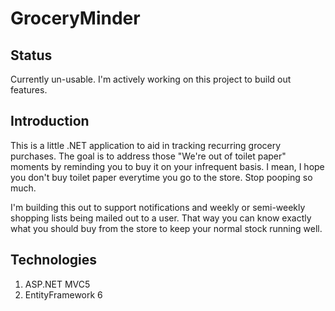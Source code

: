 # GroceryMinder

## Status

Currently un-usable.  I'm actively working on this project to build
out features.

## Introduction

This is a little .NET application to aid in tracking recurring grocery
purchases.  The goal is to address those "We're out of toilet paper"
moments by reminding you to buy it on your infrequent basis.  I mean,
I hope you don't buy toilet paper everytime you go to the store.  Stop
pooping so much.

I'm building this out to support notifications and weekly or semi-weekly
shopping lists being mailed out to a user.  That way you can know exactly
what you should buy from the store to keep your normal stock running well.

## Technologies

1. ASP.NET MVC5
1. EntityFramework 6

